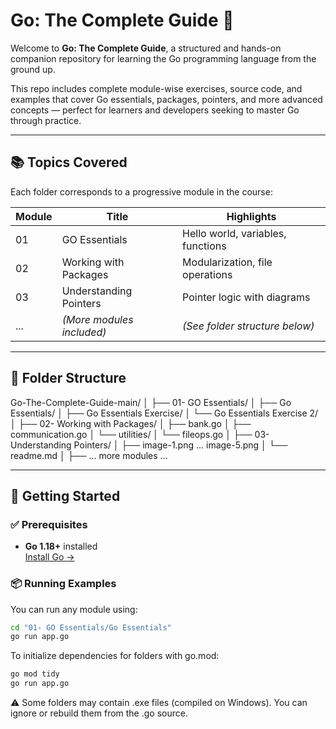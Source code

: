 # Go: The Complete Guide 🧭

Welcome to **Go: The Complete Guide**, a structured and hands-on companion repository for learning the Go programming language from the ground up.

This repo includes complete module-wise exercises, source code, and examples that cover Go essentials, packages, pointers, and more advanced concepts — perfect for learners and developers seeking to master Go through practice.

---

## 📚 Topics Covered

Each folder corresponds to a progressive module in the course:

| Module | Title                          | Highlights                           |
|--------|--------------------------------|--------------------------------------|
| 01     | GO Essentials                  | Hello world, variables, functions    |
| 02     | Working with Packages          | Modularization, file operations      |
| 03     | Understanding Pointers         | Pointer logic with diagrams          |
| ...    | *(More modules included)*      | *(See folder structure below)*       |

---

## 🧩 Folder Structure

Go-The-Complete-Guide-main/
│
├── 01- GO Essentials/
│ ├── Go Essentials/
│ ├── Go Essentials Exercise/
│ └── Go Essentials Exercise 2/
│
├── 02- Working with Packages/
│ ├── bank.go
│ ├── communication.go
│ └── utilities/
│ └── fileops.go
│
├── 03- Understanding Pointers/
│ ├── image-1.png ... image-5.png
│ └── readme.md
│
├── ... more modules ...


---

## 🚀 Getting Started

### ✅ Prerequisites

- **Go 1.18+** installed  
  [Install Go →](https://go.dev/doc/install)

### 📦 Running Examples

You can run any module using:

```bash
cd "01- GO Essentials/Go Essentials"
go run app.go
```

To initialize dependencies for folders with go.mod:
``` bash
go mod tidy
go run app.go
```

⚠️ Some folders may contain .exe files (compiled on Windows). You can ignore or rebuild them from the .go source.
